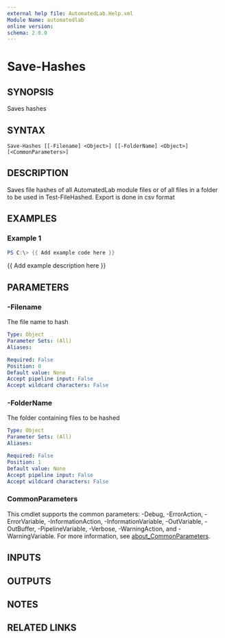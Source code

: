 ```yaml
---
external help file: AutomatedLab.Help.xml
Module Name: automatedlab
online version:
schema: 2.0.0
---
```


# Save-Hashes

## SYNOPSIS
Saves hashes

## SYNTAX

```
Save-Hashes [[-Filename] <Object>] [[-FolderName] <Object>] [<CommonParameters>]
```

## DESCRIPTION
Saves file hashes of all AutomatedLab module files or of all files in a folder to be used in Test-FileHashed.
Export is done in csv format

## EXAMPLES

### Example 1
```powershell
PS C:\> {{ Add example code here }}
```

{{ Add example description here }}

## PARAMETERS

### -Filename
The file name to hash

```yaml
Type: Object
Parameter Sets: (All)
Aliases:

Required: False
Position: 0
Default value: None
Accept pipeline input: False
Accept wildcard characters: False
```

### -FolderName
The folder containing files to be hashed

```yaml
Type: Object
Parameter Sets: (All)
Aliases:

Required: False
Position: 1
Default value: None
Accept pipeline input: False
Accept wildcard characters: False
```

### CommonParameters
This cmdlet supports the common parameters: -Debug, -ErrorAction, -ErrorVariable, -InformationAction, -InformationVariable, -OutVariable, -OutBuffer, -PipelineVariable, -Verbose, -WarningAction, and -WarningVariable. For more information, see [about_CommonParameters](http://go.microsoft.com/fwlink/?LinkID=113216).

## INPUTS

## OUTPUTS

## NOTES

## RELATED LINKS

